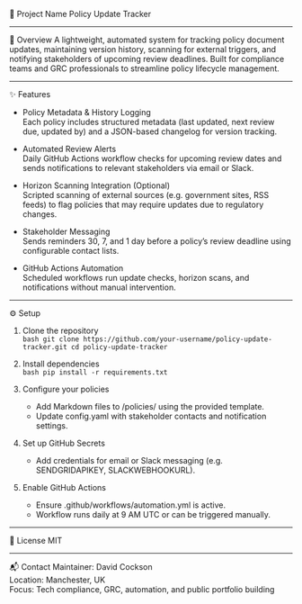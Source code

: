 📘 Project Name
Policy Update Tracker

---

🧭 Overview
A lightweight, automated system for tracking policy document updates, maintaining version history, scanning for external triggers, and notifying stakeholders of upcoming review deadlines. Built for compliance teams and GRC professionals to streamline policy lifecycle management.

---

✨ Features

- Policy Metadata & History Logging  
  Each policy includes structured metadata (last updated, next review due, updated by) and a JSON-based changelog for version tracking.

- Automated Review Alerts  
  Daily GitHub Actions workflow checks for upcoming review dates and sends notifications to relevant stakeholders via email or Slack.

- Horizon Scanning Integration (Optional)  
  Scripted scanning of external sources (e.g. government sites, RSS feeds) to flag policies that may require updates due to regulatory changes.

- Stakeholder Messaging  
  Sends reminders 30, 7, and 1 day before a policy’s review deadline using configurable contact lists.

- GitHub Actions Automation  
  Scheduled workflows run update checks, horizon scans, and notifications without manual intervention.

---

⚙️ Setup

1. Clone the repository  
   `bash
   git clone https://github.com/your-username/policy-update-tracker.git
   cd policy-update-tracker
   `

2. Install dependencies  
   `bash
   pip install -r requirements.txt
   `

3. Configure your policies  
   - Add Markdown files to /policies/ using the provided template.
   - Update config.yaml with stakeholder contacts and notification settings.

4. Set up GitHub Secrets  
   - Add credentials for email or Slack messaging (e.g. SENDGRIDAPIKEY, SLACKWEBHOOKURL).

5. Enable GitHub Actions  
   - Ensure .github/workflows/automation.yml is active.
   - Workflow runs daily at 9 AM UTC or can be triggered manually.

---

📄 License
MIT

---

📬 Contact
Maintainer: David Cockson  
Location: Manchester, UK  
Focus: Tech compliance, GRC, automation, and public portfolio building
